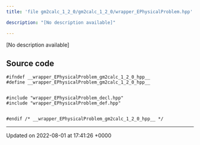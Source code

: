 ```yaml
---
title: 'file gm2calc_1_2_0/gm2calc_1_2_0/wrapper_EPhysicalProblem.hpp'

description: "[No description available]"

---
```







[No description available]




## Source code

```
#ifndef __wrapper_EPhysicalProblem_gm2calc_1_2_0_hpp__
#define __wrapper_EPhysicalProblem_gm2calc_1_2_0_hpp__


#include "wrapper_EPhysicalProblem_decl.hpp"
#include "wrapper_EPhysicalProblem_def.hpp"


#endif /* __wrapper_EPhysicalProblem_gm2calc_1_2_0_hpp__ */
```


-------------------------------

Updated on 2022-08-01 at 17:41:26 +0000
